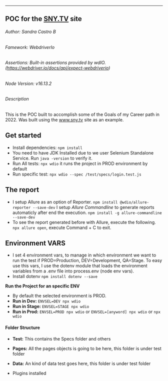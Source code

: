  ***
##   POC for the [SNY.TV](https://www.sny.tv/) site   
###### Author: Sandra Castro B      
###### Famework: WebdriverIo
###### Assertions: Built-in assertions provided by wdIO. (https://webdriver.io/docs/api/expect-webdriverio)
###### Node Version: v16.13.2
###### Description
This is the POC built to accomplish some of the Goals of my Career path in 2022. Was built using the www.sny.tv site as an example.

## Get started
- Install dependencies:
`npm install`
- You need to have JDK Installed due to we user Selenium Standalone Service. Run `java -version` to verify it.
- Run All tests:
`npx wdio` it runs the project in PROD environment by default
- Run specific test:
`npx wdio --spec /test/specs/login.test.js`

## The report
* I setup Allure as an option of Reporter. 
`npm install @wdio/allure-reporter --save-dev`
I setup *Allure Commandline* to generate reports automaticly after end the execution.
`npm install -g allure-commandline --save-dev`
* To see the report generated before with Allure, execute the following. 
`npx allure open`, execute Command + C to exit.

##  Environment VARS
* I set 4 environment vars, to manage in which environment we want to run the test if PROD=Production, DEV=Development, QA=Stage. To easy use this vars, I use the dotenv module that loads the environment variables from a .env file into process.env (node env vars).
* Install dotenv `npm install dotenv --save`

**Run the Project for an specific ENV**
* By default the selected environment is PROD.
* **Run in Dev:** `ENVSEL=DEV npx wdio`
* **Run in Stage:** `ENVSEL=STAGE npx wdio`
* **Run in Prod:** `ENVSEL=PROD npx wdio` or `ENVSEL=[anyword] npx wdio` or `npx wdio`


#### Folder Structure
- **Test:** This contains the Specs folder and others
- **Pages:** All the pages objects is going to be here, this folder is under test folder
- **Data:** An kind of data test goes here, this folder is under test folder

- Plugins installed